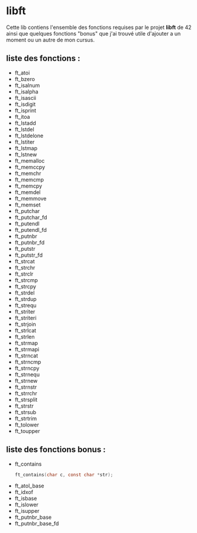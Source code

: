 # libft
Cette lib contiens l'ensemble des fonctions requises par le projet **libft** de 42 ainsi que quelques fonctions "bonus" que j'ai trouvé utile d'ajouter a un moment ou un autre de mon cursus.

## liste des fonctions :
* ft_atoi
* ft_bzero
* ft_isalnum
* ft_isalpha
* ft_isascii
* ft_isdigit
* ft_isprint
* ft_itoa
* ft_lstadd
* ft_lstdel
* ft_lstdelone
* ft_lstiter
* ft_lstmap
* ft_lstnew
* ft_memalloc
* ft_memccpy
* ft_memchr
* ft_memcmp
* ft_memcpy
* ft_memdel
* ft_memmove
* ft_memset
* ft_putchar
* ft_putchar_fd
* ft_putendl
* ft_putendl_fd
* ft_putnbr
* ft_putnbr_fd
* ft_putstr
* ft_putstr_fd
* ft_strcat
* ft_strchr
* ft_strclr
* ft_strcmp
* ft_strcpy
* ft_strdel
* ft_strdup
* ft_strequ
* ft_striter
* ft_striteri
* ft_strjoin
* ft_strlcat
* ft_strlen
* ft_strmap
* ft_strmapi
* ft_strncat
* ft_strncmp
* ft_strncpy
* ft_strnequ
* ft_strnew
* ft_strnstr
* ft_strrchr
* ft_strsplit
* ft_strstr
* ft_strsub
* ft_strtrim
* ft_tolower
* ft_toupper

## liste des fonctions bonus :
* ft_contains
	```C
	ft_contains(char c, const char *str);
	```
* ft_atol_base
* ft_idxof
* ft_isbase
* ft_islower
* ft_isupper
* ft_putnbr_base
* ft_putnbr_base_fd
